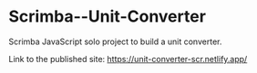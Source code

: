 # Scrimba--Unit-Converter
 Scrimba JavaScript solo project to build a unit converter.
 
 Link to the published site: https://unit-converter-scr.netlify.app/
